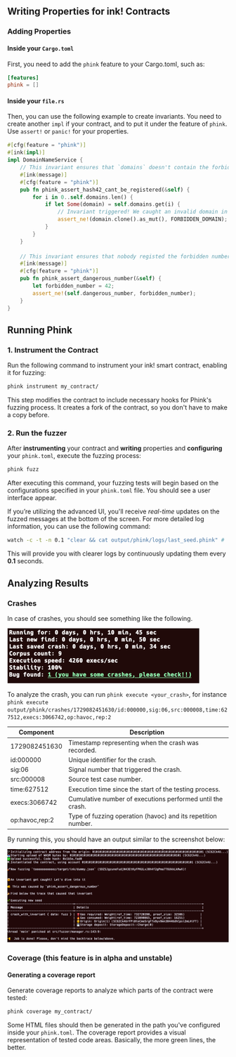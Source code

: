 ## Writing Properties for ink! Contracts

### Adding Properties

#### Inside your `Cargo.toml`

First, you need to add the `phink` feature to your Cargo.toml, such as:

```toml
[features]
phink = []
```

#### Inside your `file.rs`

Then, you can use the following example to create invariants. You need to create another `impl` if your contract, and to
put
it under the feature of `phink`. Use `assert!` or `panic!` for your properties.

```rust
#[cfg(feature = "phink")]
#[ink(impl)]
impl DomainNameService {
    // This invariant ensures that `domains` doesn't contain the forbidden domain that nobody should regsiter 
    #[ink(message)]
    #[cfg(feature = "phink")]
    pub fn phink_assert_hash42_cant_be_registered(&self) {
        for i in 0..self.domains.len() {
            if let Some(domain) = self.domains.get(i) {
                // Invariant triggered! We caught an invalid domain in the storage...
                assert_ne!(domain.clone().as_mut(), FORBIDDEN_DOMAIN);
            }
        }
    }

    // This invariant ensures that nobody registed the forbidden number
    #[ink(message)]
    #[cfg(feature = "phink")]
    pub fn phink_assert_dangerous_number(&self) {
        let forbidden_number = 42;
        assert_ne!(self.dangerous_number, forbidden_number);
    }
}
```

## Running Phink

### 1. Instrument the Contract

Run the following command to instrument your ink! smart contract, enabling it for fuzzing:

```sh
phink instrument my_contract/
```

This step modifies the contract to include necessary hooks for Phink's fuzzing process. It creates a fork of the
contract, so you don't have to make a copy before.

### 2. Run the fuzzer

After **instrumenting** your contract and **writing** properties and **configuring** your `phink.toml`, execute the
fuzzing process:

```sh
phink fuzz
```

After executing this command, your fuzzing tests will begin based on the configurations specified in your `phink.toml`
file. You should see a user interface appear.

If you’re utilizing the advanced UI, you'll receive _real-time_ updates on the fuzzed messages at the bottom of the
screen. For more detailed log information, you can use the following command:

```sh
watch -c -t -n 0.1 "clear && cat output/phink/logs/last_seed.phink" # `output` is the default, but it depends of your `phink.toml`
```

This will provide you with clearer logs by continuously updating them every **0.1** seconds.

## Analyzing Results

### Crashes

In case of crashes, you should see something like the following.

<img src="https://raw.githubusercontent.com/srlabs/phink/refs/heads/main/assets/crashed.png" alt="crash"/>

To analyze the crash, you can run `phink execute <your_crash>`, for instance
`phink execute output/phink/crashes/1729082451630/id:000000,sig:06,src:000008,time:627512,execs:3066742,op:havoc,rep:2`

| Component      | Description                                                  |
|----------------|--------------------------------------------------------------|
| 1729082451630  | Timestamp representing when the crash was recorded.          |
| id:000000      | Unique identifier for the crash.                             |
| sig:06         | Signal number that triggered the crash.                      |
| src:000008     | Source test case number.                                     |
| time:627512    | Execution time since the start of the testing process.       |
| execs:3066742  | Cumulative number of executions performed until the crash.   |
| op:havoc,rep:2 | Type of fuzzing operation (havoc) and its repetition number. |

By running this, you should have an output similar to the screenshot below:

<img src="https://raw.githubusercontent.com/srlabs/phink/refs/heads/main/assets/backtrace.png" alt="crash"/>

### Coverage (**this feature is in alpha and unstable**)

#### Generating a coverage report

Generate coverage reports to analyze which parts of the contract were tested:

```sh
phink coverage my_contract/
```

Some HTML files should then be generated in the path you've configured inside your `phink.toml`. The coverage report
provides a visual representation of tested code areas. Basically, the more green lines, the better. 